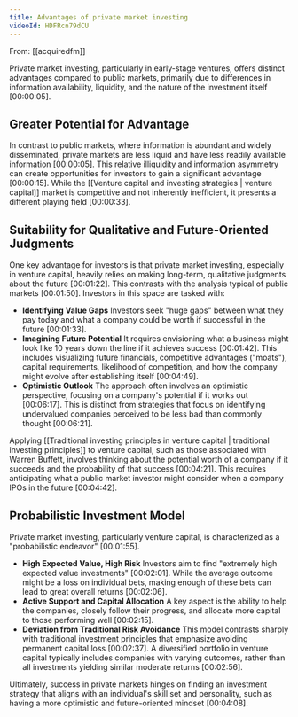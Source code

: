 ```yaml
---
title: Advantages of private market investing
videoId: HDFRcn79dCU
---
```


From: [[acquiredfm]] <br/> 

Private market investing, particularly in early-stage ventures, offers distinct advantages compared to public markets, primarily due to differences in information availability, liquidity, and the nature of the investment itself <a class="yt-timestamp" data-t="00:00:05">[00:00:05]</a>.

## Greater Potential for Advantage
In contrast to public markets, where information is abundant and widely disseminated, private markets are less liquid and have less readily available information <a class="yt-timestamp" data-t="00:00:05">[00:00:05]</a>. This relative illiquidity and information asymmetry can create opportunities for investors to gain a significant advantage <a class="yt-timestamp" data-t="00:00:15">[00:00:15]</a>. While the [[Venture capital and investing strategies | venture capital]] market is competitive and not inherently inefficient, it presents a different playing field <a class="yt-timestamp" data-t="00:00:33">[00:00:33]</a>.

## Suitability for Qualitative and Future-Oriented Judgments
One key advantage for investors is that private market investing, especially in venture capital, heavily relies on making long-term, qualitative judgments about the future <a class="yt-timestamp" data-t="00:01:22">[00:01:22]</a>. This contrasts with the analysis typical of public markets <a class="yt-timestamp" data-t="00:01:50">[00:01:50]</a>. Investors in this space are tasked with:
*   **Identifying Value Gaps** Investors seek "huge gaps" between what they pay today and what a company could be worth if successful in the future <a class="yt-timestamp" data-t="00:01:33">[00:01:33]</a>.
*   **Imagining Future Potential** It requires envisioning what a business might look like 10 years down the line if it achieves success <a class="yt-timestamp" data-t="00:01:42">[00:01:42]</a>. This includes visualizing future financials, competitive advantages ("moats"), capital requirements, likelihood of competition, and how the company might evolve after establishing itself <a class="yt-timestamp" data-t="00:04:49">[00:04:49]</a>.
*   **Optimistic Outlook** The approach often involves an optimistic perspective, focusing on a company's potential if it works out <a class="yt-timestamp" data-t="00:06:17">[00:06:17]</a>. This is distinct from strategies that focus on identifying undervalued companies perceived to be less bad than commonly thought <a class="yt-timestamp" data-t="00:06:21">[00:06:21]</a>.

Applying [[Traditional investing principles in venture capital | traditional investing principles]] to venture capital, such as those associated with Warren Buffett, involves thinking about the potential worth of a company if it succeeds and the probability of that success <a class="yt-timestamp" data-t="00:04:21">[00:04:21]</a>. This requires anticipating what a public market investor might consider when a company IPOs in the future <a class="yt-timestamp" data-t="00:04:42">[00:04:42]</a>.

## Probabilistic Investment Model
Private market investing, particularly venture capital, is characterized as a "probabilistic endeavor" <a class="yt-timestamp" data-t="00:01:55">[00:01:55]</a>.
*   **High Expected Value, High Risk** Investors aim to find "extremely high expected value investments" <a class="yt-timestamp" data-t="00:02:01">[00:02:01]</a>. While the average outcome might be a loss on individual bets, making enough of these bets can lead to great overall returns <a class="yt-timestamp" data-t="00:02:06">[00:02:06]</a>.
*   **Active Support and Capital Allocation** A key aspect is the ability to help the companies, closely follow their progress, and allocate more capital to those performing well <a class="yt-timestamp" data-t="00:02:15">[00:02:15]</a>.
*   **Deviation from Traditional Risk Avoidance** This model contrasts sharply with traditional investment principles that emphasize avoiding permanent capital loss <a class="yt-timestamp" data-t="00:02:37">[00:02:37]</a>. A diversified portfolio in venture capital typically includes companies with varying outcomes, rather than all investments yielding similar moderate returns <a class="yt-timestamp" data-t="00:02:56">[00:02:56]</a>.

Ultimately, success in private markets hinges on finding an investment strategy that aligns with an individual's skill set and personality, such as having a more optimistic and future-oriented mindset <a class="yt-timestamp" data-t="00:04:08">[00:04:08]</a>.